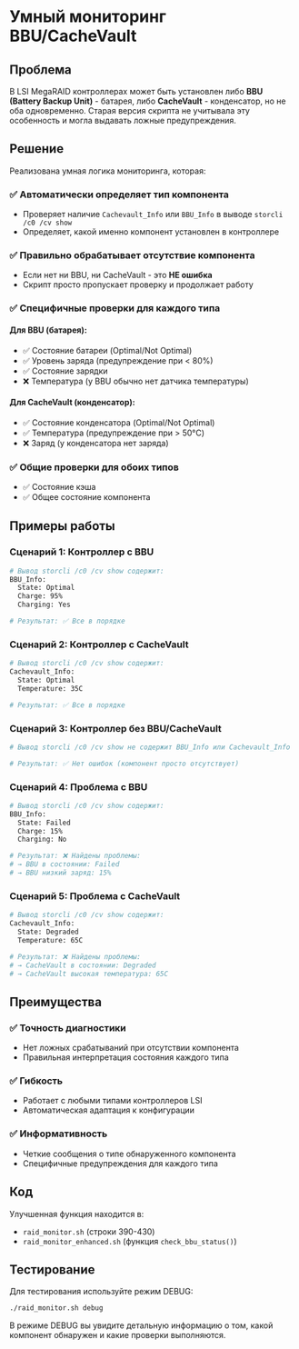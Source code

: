 # Умный мониторинг BBU/CacheVault

## Проблема

В LSI MegaRAID контроллерах может быть установлен либо **BBU (Battery Backup Unit)** - батарея, либо **CacheVault** - конденсатор, но не оба одновременно. Старая версия скрипта не учитывала эту особенность и могла выдавать ложные предупреждения.

## Решение

Реализована умная логика мониторинга, которая:

### ✅ **Автоматически определяет тип компонента**
- Проверяет наличие `Cachevault_Info` или `BBU_Info` в выводе `storcli /c0 /cv show`
- Определяет, какой именно компонент установлен в контроллере

### ✅ **Правильно обрабатывает отсутствие компонента**
- Если нет ни BBU, ни CacheVault - это **НЕ ошибка**
- Скрипт просто пропускает проверку и продолжает работу

### ✅ **Специфичные проверки для каждого типа**

#### **Для BBU (батарея):**
- ✅ Состояние батареи (Optimal/Not Optimal)
- ✅ Уровень заряда (предупреждение при < 80%)
- ✅ Состояние зарядки
- ❌ Температура (у BBU обычно нет датчика температуры)

#### **Для CacheVault (конденсатор):**
- ✅ Состояние конденсатора (Optimal/Not Optimal)
- ✅ Температура (предупреждение при > 50°C)
- ❌ Заряд (у конденсатора нет заряда)

### ✅ **Общие проверки для обоих типов**
- ✅ Состояние кэша
- ✅ Общее состояние компонента

## Примеры работы

### Сценарий 1: Контроллер с BBU
```bash
# Вывод storcli /c0 /cv show содержит:
BBU_Info:
  State: Optimal
  Charge: 95%
  Charging: Yes

# Результат: ✅ Все в порядке
```

### Сценарий 2: Контроллер с CacheVault
```bash
# Вывод storcli /c0 /cv show содержит:
Cachevault_Info:
  State: Optimal
  Temperature: 35C

# Результат: ✅ Все в порядке
```

### Сценарий 3: Контроллер без BBU/CacheVault
```bash
# Вывод storcli /c0 /cv show не содержит BBU_Info или Cachevault_Info

# Результат: ✅ Нет ошибок (компонент просто отсутствует)
```

### Сценарий 4: Проблема с BBU
```bash
# Вывод storcli /c0 /cv show содержит:
BBU_Info:
  State: Failed
  Charge: 15%
  Charging: No

# Результат: ❌ Найдены проблемы:
# → BBU в состоянии: Failed
# → BBU низкий заряд: 15%
```

### Сценарий 5: Проблема с CacheVault
```bash
# Вывод storcli /c0 /cv show содержит:
Cachevault_Info:
  State: Degraded
  Temperature: 65C

# Результат: ❌ Найдены проблемы:
# → CacheVault в состоянии: Degraded
# → CacheVault высокая температура: 65C
```

## Преимущества

### ✅ **Точность диагностики**
- Нет ложных срабатываний при отсутствии компонента
- Правильная интерпретация состояния каждого типа

### ✅ **Гибкость**
- Работает с любыми типами контроллеров LSI
- Автоматическая адаптация к конфигурации

### ✅ **Информативность**
- Четкие сообщения о типе обнаруженного компонента
- Специфичные предупреждения для каждого типа

## Код

Улучшенная функция находится в:
- `raid_monitor.sh` (строки 390-430)
- `raid_monitor_enhanced.sh` (функция `check_bbu_status()`)

## Тестирование

Для тестирования используйте режим DEBUG:
```bash
./raid_monitor.sh debug
```

В режиме DEBUG вы увидите детальную информацию о том, какой компонент обнаружен и какие проверки выполняются.

